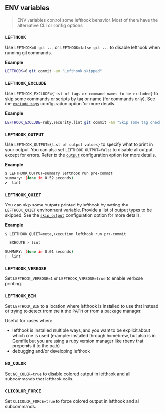 ## ENV variables

> ENV variables control some lefthook behavior. Most of them have the alternative CLI or config options.

### `LEFTHOOK`

Use `LEFTHOOK=0 git ...` or `LEFTHOOK=false git ...` to disable lefthook when running git commands.

**Example**

```bash
LEFTHOOK=0 git commit -am "Lefthook skipped"
```

### `LEFTHOOK_EXCLUDE`

Use `LEFTHOOK_EXCLUDE={list of tags or command names to be excluded}` to skip some commands or scripts by tag or name (for commands only). See the [`exclude_tags`](../configuration/exclude_tags.md) configuration option for more details.

**Example**

```bash
LEFTHOOK_EXCLUDE=ruby,security,lint git commit -am "Skip some tag checks"
```

### `LEFTHOOK_OUTPUT`

Use `LEFTHOOK_OUTPUT={list of output values}` to specify what to print in your output. You can also set `LEFTHOOK_OUTPUT=false` to disable all output except for errors. Refer to the [`output`](../configuration/output.md) configuration option for more details.

**Example**

```bash
$ LEFTHOOK_OUTPUT=summary lefthook run pre-commit
summary: (done in 0.52 seconds)
✔️  lint
```

### `LEFTHOOK_QUIET`

You can skip some outputs printed by lefthook by setting the `LEFTHOOK_QUIET` environment variable. Provide a list of output types to be skipped. See the [`skip_output`](../configuration/skip_output.md) configuration option for more details.

**Example**

```bash
$ LEFTHOOK_QUIET=meta,execution lefthook run pre-commit

  EXECUTE > lint

SUMMARY: (done in 0.01 seconds)
🥊  lint
```

### `LEFTHOOK_VERBOSE`

Set `LEFTHOOK_VERBOSE=1` or `LEFTHOOK_VERBOSE=true` to enable verbose printing.

### `LEFTHOOK_BIN`

Set `LEFTHOOK_BIN` to a location where lefthook is installed to use that instead of trying to detect from the it the PATH or from a package manager.

Useful for cases when:

- lefthook is installed multiple ways, and you want to be explicit about which one is used (example: installed through homebrew, but also is in Gemfile but you are using a ruby version manager like rbenv that prepends it to the path)
- debugging and/or developing lefthook

### `NO_COLOR`

Set `NO_COLOR=true` to disable colored output in lefthook and all subcommands that lefthook calls.

### `CLICOLOR_FORCE`

Set `CLICOLOR_FORCE=true` to force colored output in lefthook and all subcommands.

